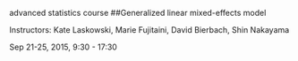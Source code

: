 advanced statistics course
##Generalized linear mixed-effects model

Instructors: Kate Laskowski, Marie Fujitaini, David Bierbach, Shin Nakayama

Sep 21-25, 2015, 9:30 - 17:30
